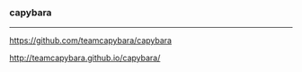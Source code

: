 ### capybara
---

https://github.com/teamcapybara/capybara

http://teamcapybara.github.io/capybara/
















